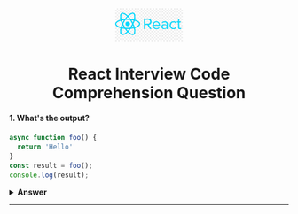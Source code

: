 <div align="center">
  <img height="60" src="Image/react.png">
  <i class="fa-brands fa-react"></i>
  <h1>React Interview Code Comprehension Question</h1>
</div>

#### 1. What's the output?

```javascript
async function foo() {
  return 'Hello'
}
const result = foo();
console.log(result);
```

<details><summary><b>Answer</b></summary>
<p>

#### Answer: 

The output of this code will be:

```
Promise { 'Hello' }
```

Explanation:
- Since `foo` is declared as an async function, it always returns a promise.
- Even though `foo` immediately returns the string `'Hello'`, it wraps that string in a resolved promise.
- Therefore, when you log `result`, it's a promise object with the resolved value `'Hello'`.

</p>
</details>

---
